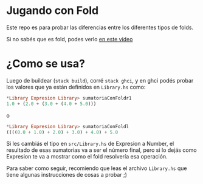 # Jugando con Fold

Este repo es para probar las diferencias entre los diferentes tipos de folds.

Si no sabés que es fold, podes verlo [en este vídeo](https://www.youtube.com/watch?v=veiQkxz59NE)

# ¿Como se usa?

Luego de buildear (`stack build`), corré `stack ghci`, y en ghci podés probar los valores que ya están definidos en `Library.hs` como:

```haskell
*Library Expresion Library> sumatoriaConFoldr1
1.0 + (2.0 + (3.0 + (4.0 + 5.0)))
```

o

```haskell
*Library Expresion Library> sumatoriaConFoldl
((((0.0 + 1.0) + 2.0) + 3.0) + 4.0) + 5.0
```

Si les cambiás el tipo en `src/Library.hs` de Expresion a Number, el resultado de esas sumatorias va a ser el número final, pero si lo dejás como Expresion te va a mostrar como el fold resolvería esa operación.

Para saber como seguir, recomiendo que leas el archivo `Library.hs` que tiene algunas instrucciones de cosas a probar ;)
